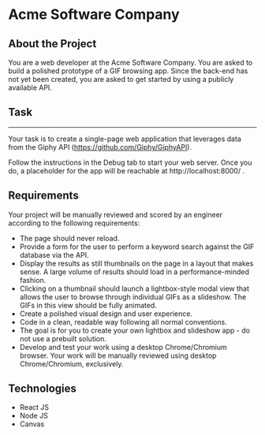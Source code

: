 # Acme Software Company

## About the Project

You are a web developer at the Acme Software Company. You are asked to build a polished prototype of a GIF browsing app. Since the back-end has not yet been created, you are asked to get started by using a publicly available API.

## Task
---
Your task is to create a single-page web application that leverages data from the Giphy API (https://github.com/Giphy/GiphyAPI).

Follow the instructions in the Debug tab to start your web server. Once you do, a placeholder for the app will be reachable at http://localhost:8000/ .

## Requirements

Your project will be manually reviewed and scored by an engineer according to the following requirements:

- The page should never reload.
- Provide a form for the user to perform a keyword search against the GIF database via the API.
- Display the results as still thumbnails on the page in a layout that makes sense. A large volume of results should load in a performance-minded fashion.
- Clicking on a thumbnail should launch a lightbox-style modal view that allows the user to browse through individual GIFs as a slideshow. The GIFs in this view should be fully animated.
- Create a polished visual design and user experience.
- Code in a clean, readable way following all normal conventions.
- The goal is for you to create your own lightbox and slideshow app - do not use a prebuilt solution.
- Develop and test your work using a desktop Chrome/Chromium browser. Your work will be manually reviewed using desktop Chrome/Chromium, exclusively.

## Technologies

- React JS
- Node JS
- Canvas
